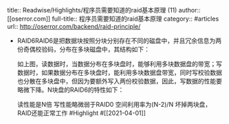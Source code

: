 title:: Readwise/Highlights/程序员需要知道的raid基本原理 (11)
author:: [[oserror.com]]
full-title:: 程序员需要知道的raid基本原理
category:: #articles
url:: http://oserror.com/backend/raid-principle/

- RAID6RAID6是把数据块按照分块分别存在不同的磁盘中，并且冗余信息为两份奇偶校验码，分布在多块磁盘中，其结构如下：
  
  如上图，读数据时，当数据分布在多块盘时，能够利用多块数据盘的带宽；写数据时，如果数据分布在多块盘时，能利用多块数据盘带宽，同时写校验数据也分散在多块盘中，但因为要额外写入两份校验数据，因此，写数据的性能要略微下降。N块盘的RAID6的特性如下：
  
  读性能是N倍
  写性能略微弱于RAID0
  空间利用率为(N-2)/N
  坏掉两块盘，RAID还能正常工作 #Highlight #[[2021-04-01]]